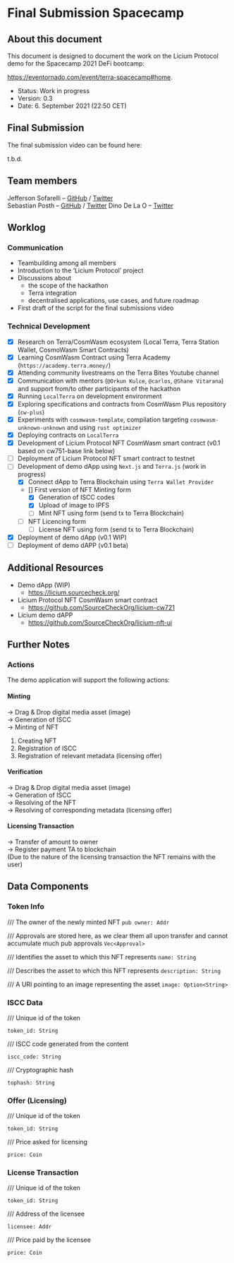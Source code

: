 # Final Submission Spacecamp

## About this document 
This document is designed to document the work on the Licium Protocol demo for the Spacecamp 2021 DeFi bootcamp:   

https://eventornado.com/event/terra-spacecamp#home.

- Status: Work in progress  
- Version: 0.3
- Date: 6. September 2021 (22:50 CET)

## Final Submission

The final submission video can be found here: 

t.b.d.

## Team members

Jefferson Sofarelli – [GitHub](https://github.com/jmsofarelli/) / [Twitter](https://twitter.com/@jmsofarelli)    
Sebastian Posth – [GitHub](https://github.com/sposth) / [Twitter](https://twitter.com/posth/)
Dino De La O – [Twitter](https://twitter.com/dinodelaomx)   

## Worklog

### Communication
- Teambuilding among all members  
- Introduction to the ‘Licium Protocol’ project 
- Discussions about 
  - the scope of the hackathon 
  - Terra integration  
  - decentralised applications, use cases, and future roadmap  
- First draft of the script for the final submissions video  

### Technical Development
- [x] Research on Terra/CosmWasm ecosystem (Local Terra, Terra Station Wallet, CosmoWasm Smart Contracts)
- [x] Learning CosmWasm Contract using Terra Academy (`https://academy.terra.money/`)
- [x] Attending community livestreams on the Terra Bites Youtube channel
- [x] Communication with mentors (`@Orkun Kulce`, `@carlos`, `@Shane Vitarana`) and support from/to other participants of the hackathon
- [x] Running `LocalTerra` on development environment
- [x] Exploring specifications and contracts from CosmWasm Plus repository (`cw-plus`)
- [x] Experiments with `cosmwasm-template`, compilation targeting `cosmwasm-unknown-unknown` and using `rust optimizer`
- [x] Deploying contracts on `LocalTerra`
- [x] Development of Licium Protocol NFT CosmWasm smart contract (v0.1 based on cw751-base link below)
- [ ] Deployment of Licium Protocol NFT smart contract to testnet
- [ ] Development of demo dApp using `Next.js` and `Terra.js` (work in progress)
  - [x] Connect dApp to Terra Blockchain using `Terra Wallet Provider`
  - [] First version of NFT Minting form 
     - [x] Generation of ISCC codes
     - [x] Upload of image to IPFS
     - [ ] Mint NFT using form (send tx to Terra Blockchain)
  - [ ] NFT Licencing form
     - [ ] License NFT using form (send tx to Terra Blockchain)
- [x] Deployment of demo dApp (v0.1 WIP)
- [ ] Deployment of demo dAPP (v0.1 beta) 

## Additional Resources
* Demo dApp (WIP)
  * https://licium.sourcecheck.org/
* Licium Protocol NFT CosmWasm smart contract
  * https://github.com/SourceCheckOrg/licium-cw721
* Licium demo dAPP
  * https://github.com/SourceCheckOrg/licium-nft-ui

## Further Notes

### Actions
The demo application will support the following actions:  

#### Minting
→ Drag & Drop digital media asset (image)  
→ Generation of ISCC  
→ Minting of NFT  
1. Creating NFT  
2. Registration of ISCC  
3. Registration of relevant metadata (licensing offer)  

#### Verification
→ Drag & Drop digital media asset (image)  
→ Generation of ISCC  
→ Resolving of the NFT  
→ Resolving of corresponding metadata (licensing offer)  

#### Licensing Transaction
→ Transfer of amount to owner    
→ Register payment TA to blockchain   
(Due to the nature of the licensing transaction the NFT remains with the user)   

## Data Components

### Token Info

/// The owner of the newly minted NFT
`pub owner: Addr` 

/// Approvals are stored here, as we clear them all upon transfer and cannot accumulate much
pub approvals
`Vec<Approval>`  

/// Identifies the asset to which this NFT represents
`name: String`  

/// Describes the asset to which this NFT represents
`description: String`  

/// A URI pointing to an image representing the asset
`image: Option<String>`  


### ISCC Data

/// Unique id of the token

`token_id: String`  

/// ISCC code generated from the content

`iscc_code: String`   

/// Cryptographic hash

`tophash: String`  


### Offer (Licensing)

/// Unique id of the token

`token_id: String`  

/// Price asked for licensing

`price: Coin`  


### License Transaction

/// Unique id of the token

`token_id: String`     

/// Address of the licensee

`licensee: Addr`   

/// Price paid by the licensee

`price: Coin`  
